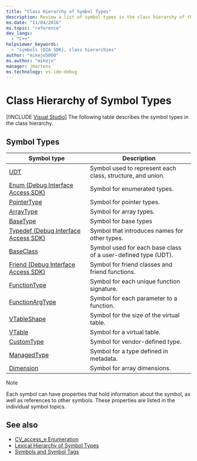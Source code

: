 ```yaml
---
title: "Class Hierarchy of Symbol Types"
description: Review a list of symbol types in the class hierarchy of the Visual Studio debug interface access SDK.
ms.date: "11/04/2016"
ms.topic: "reference"
dev_langs:
  - "C++"
helpviewer_keywords:
  - "symbols [DIA SDK], class hierarchies"
author: "mikejo5000"
ms.author: "mikejo"
manager: jmartens
ms.technology: vs-ide-debug
---
```

# Class Hierarchy of Symbol Types

 [!INCLUDE [Visual Studio](~/includes/applies-to-version/vs-windows-only.md)]
The following table describes the symbol types in the class hierarchy.

## Symbol Types

|Symbol type|Description|
|-----------------|-----------------|
|[UDT](../../debugger/debug-interface-access/udt.md)|Symbol used to represent each class, structure, and union.|
|[Enum (Debug Interface Access SDK)](../../debugger/debug-interface-access/enum-debug-interface-access-sdk.md)|Symbol for enumerated types.|
|[PointerType](../../debugger/debug-interface-access/pointertype.md)|Symbol for pointer types.|
|[ArrayType](../../debugger/debug-interface-access/arraytype.md)|Symbol for array types.|
|[BaseType](../../debugger/debug-interface-access/basetype.md)|Symbol for base types|
|[Typedef (Debug Interface Access SDK)](../../debugger/debug-interface-access/typedef-debug-interface-access-sdk.md)|Symbol that introduces names for other types.|
|[BaseClass](../../debugger/debug-interface-access/baseclass.md)|Symbol used for each base class of a user-defined type (UDT).|
|[Friend (Debug Interface Access SDK)](../../debugger/debug-interface-access/friend-debug-interface-access-sdk.md)|Symbol for friend classes and friend functions.|
|[FunctionType](../../debugger/debug-interface-access/functiontype.md)|Symbol for each unique function signature.|
|[FunctionArgType](../../debugger/debug-interface-access/functionargtype.md)|Symbol for each parameter to a function.|
|[VTableShape](../../debugger/debug-interface-access/vtableshape.md)|Symbol for the size of the virtual table.|
|[VTable](../../debugger/debug-interface-access/vtable.md)|Symbol for a virtual table.|
|[CustomType](../../debugger/debug-interface-access/customtype.md)|Symbol for vendor-defined type.|
|[ManagedType](../../debugger/debug-interface-access/managedtype.md)|Symbol for a type defined in metadata.|
|[Dimension](../../debugger/debug-interface-access/dimension.md)|Symbol for array dimensions.|

> [!NOTE]
> Each symbol can have properties that hold information about the symbol, as well as references to other symbols. These properties are listed in the individual symbol topics.

## See also
- [CV_access_e Enumeration](../../debugger/debug-interface-access/cv-access-e.md)
- [Lexical Hierarchy of Symbol Types](../../debugger/debug-interface-access/lexical-hierarchy-of-symbol-types.md)
- [Symbols and Symbol Tags](../../debugger/debug-interface-access/symbols-and-symbol-tags.md)